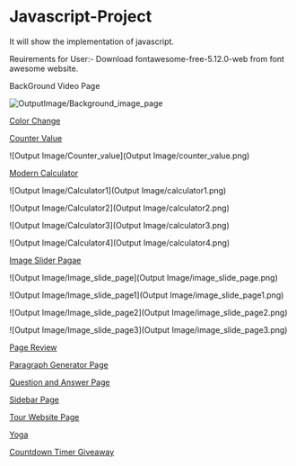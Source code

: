 # Javascript-Project
It will show the implementation of javascript.

Reuirements for User:-
Download fontawesome-free-5.12.0-web from font awesome website.


BackGround Video Page


![OutputImage/Background_image_page](OutputImage/background_image_page.png)

[Color Change](https://colorchangejs.netlify.app/)


[Counter Value](https://valuecounter.netlify.app/)

![Output Image/Counter_value](Output Image/counter_value.png)

[Modern Calculator](https://calculatorismodern.netlify.app/)

![Output Image/Calculator1](Output Image/calculator1.png)

![Output Image/Calculator2](Output Image/calculator2.png)

![Output Image/Calculator3](Output Image/calculator3.png)

![Output Image/Calculator4](Output Image/calculator4.png)

[Image Slider Pagae](https://imagesliderpage.netlify.app/)

![Output Image/Image_slide_page](Output Image/image_slide_page.png)


![Output Image/Image_slide_page1](Output Image/image_slide_page1.png)


![Output Image/Image_slide_page2](Output Image/image_slide_page2.png)


![Output Image/Image_slide_page3](Output Image/image_slide_page3.png)

[Page Review](https://pagereview.netlify.app/)

[Paragraph Generator Page](https://paragraphgenerate.netlify.app/)

[Question and Answer Page](https://animeqna.netlify.app/)

[Sidebar Page](https://sidebarpage.netlify.app/)

[Tour Website Page](https://tourwebsitepage.netlify.app/)

[Yoga](https://yogatab.netlify.app/)

[Countdown Timer Giveaway](https://timercountdown0.netlify.app/)
